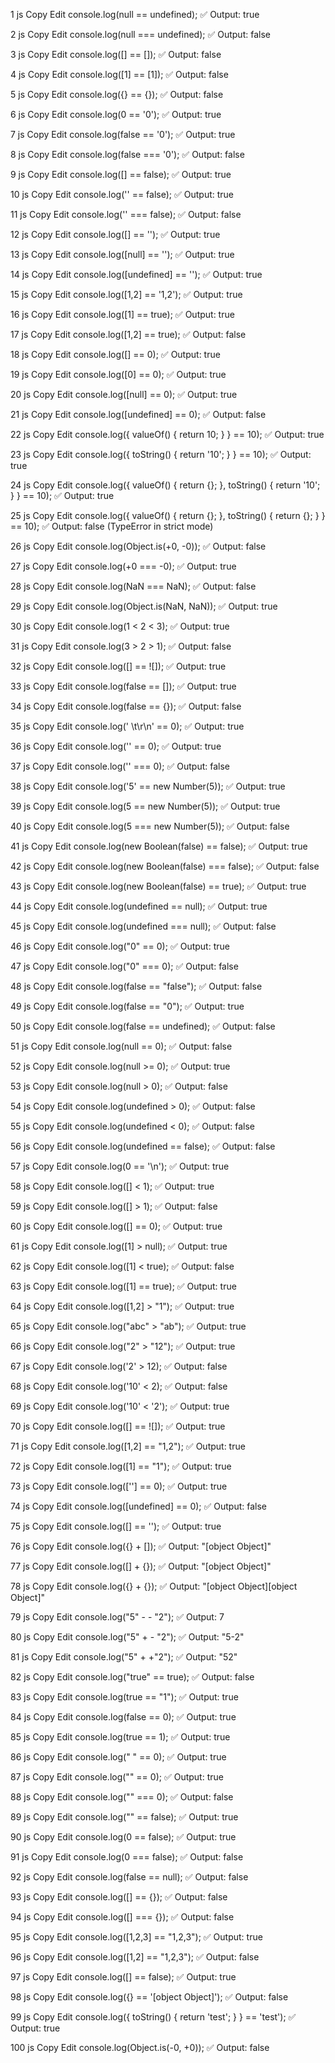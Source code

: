 1
js
Copy
Edit
console.log(null == undefined);
✅ Output: true

2
js
Copy
Edit
console.log(null === undefined);
✅ Output: false

3
js
Copy
Edit
console.log([] == []);
✅ Output: false

4
js
Copy
Edit
console.log([1] == [1]);
✅ Output: false

5
js
Copy
Edit
console.log({} == {});
✅ Output: false

6
js
Copy
Edit
console.log(0 == '0');
✅ Output: true

7
js
Copy
Edit
console.log(false == '0');
✅ Output: true

8
js
Copy
Edit
console.log(false === '0');
✅ Output: false

9
js
Copy
Edit
console.log([] == false);
✅ Output: true

10
js
Copy
Edit
console.log('' == false);
✅ Output: true

11
js
Copy
Edit
console.log('' === false);
✅ Output: false

12
js
Copy
Edit
console.log([] == '');
✅ Output: true

13
js
Copy
Edit
console.log([null] == '');
✅ Output: true

14
js
Copy
Edit
console.log([undefined] == '');
✅ Output: true

15
js
Copy
Edit
console.log([1,2] == '1,2');
✅ Output: true

16
js
Copy
Edit
console.log([1] == true);
✅ Output: true

17
js
Copy
Edit
console.log([1,2] == true);
✅ Output: false

18
js
Copy
Edit
console.log([] == 0);
✅ Output: true

19
js
Copy
Edit
console.log([0] == 0);
✅ Output: true

20
js
Copy
Edit
console.log([null] == 0);
✅ Output: true

21
js
Copy
Edit
console.log([undefined] == 0);
✅ Output: false

22
js
Copy
Edit
console.log({ valueOf() { return 10; } } == 10);
✅ Output: true

23
js
Copy
Edit
console.log({ toString() { return '10'; } } == 10);
✅ Output: true

24
js
Copy
Edit
console.log({ valueOf() { return {}; }, toString() { return '10'; } } == 10);
✅ Output: true

25
js
Copy
Edit
console.log({ valueOf() { return {}; }, toString() { return {}; } } == 10);
✅ Output: false (TypeError in strict mode)

26
js
Copy
Edit
console.log(Object.is(+0, -0));
✅ Output: false

27
js
Copy
Edit
console.log(+0 === -0);
✅ Output: true

28
js
Copy
Edit
console.log(NaN === NaN);
✅ Output: false

29
js
Copy
Edit
console.log(Object.is(NaN, NaN));
✅ Output: true

30
js
Copy
Edit
console.log(1 < 2 < 3);
✅ Output: true

31
js
Copy
Edit
console.log(3 > 2 > 1);
✅ Output: false

32
js
Copy
Edit
console.log([] == ![]);
✅ Output: true

33
js
Copy
Edit
console.log(false == []);
✅ Output: true

34
js
Copy
Edit
console.log(false == {});
✅ Output: false

35
js
Copy
Edit
console.log(' \t\r\n' == 0);
✅ Output: true

36
js
Copy
Edit
console.log('' == 0);
✅ Output: true

37
js
Copy
Edit
console.log('' === 0);
✅ Output: false

38
js
Copy
Edit
console.log('5' == new Number(5));
✅ Output: true

39
js
Copy
Edit
console.log(5 == new Number(5));
✅ Output: true

40
js
Copy
Edit
console.log(5 === new Number(5));
✅ Output: false

41
js
Copy
Edit
console.log(new Boolean(false) == false);
✅ Output: true

42
js
Copy
Edit
console.log(new Boolean(false) === false);
✅ Output: false

43
js
Copy
Edit
console.log(new Boolean(false) == true);
✅ Output: true

44
js
Copy
Edit
console.log(undefined == null);
✅ Output: true

45
js
Copy
Edit
console.log(undefined === null);
✅ Output: false

46
js
Copy
Edit
console.log("0" == 0);
✅ Output: true

47
js
Copy
Edit
console.log("0" === 0);
✅ Output: false

48
js
Copy
Edit
console.log(false == "false");
✅ Output: false

49
js
Copy
Edit
console.log(false == "0");
✅ Output: true

50
js
Copy
Edit
console.log(false == undefined);
✅ Output: false

51
js
Copy
Edit
console.log(null == 0);
✅ Output: false

52
js
Copy
Edit
console.log(null >= 0);
✅ Output: true

53
js
Copy
Edit
console.log(null > 0);
✅ Output: false

54
js
Copy
Edit
console.log(undefined > 0);
✅ Output: false

55
js
Copy
Edit
console.log(undefined < 0);
✅ Output: false

56
js
Copy
Edit
console.log(undefined == false);
✅ Output: false

57
js
Copy
Edit
console.log(0 == '\n');
✅ Output: true

58
js
Copy
Edit
console.log([] < 1);
✅ Output: true

59
js
Copy
Edit
console.log([] > 1);
✅ Output: false

60
js
Copy
Edit
console.log([] == 0);
✅ Output: true

61
js
Copy
Edit
console.log([1] > null);
✅ Output: true

62
js
Copy
Edit
console.log([1] < true);
✅ Output: false

63
js
Copy
Edit
console.log([1] == true);
✅ Output: true

64
js
Copy
Edit
console.log([1,2] > "1");
✅ Output: true

65
js
Copy
Edit
console.log("abc" > "ab");
✅ Output: true

66
js
Copy
Edit
console.log("2" > "12");
✅ Output: true

67
js
Copy
Edit
console.log('2' > 12);
✅ Output: false

68
js
Copy
Edit
console.log('10' < 2);
✅ Output: false

69
js
Copy
Edit
console.log('10' < '2');
✅ Output: true

70
js
Copy
Edit
console.log([] == ![]);
✅ Output: true

71
js
Copy
Edit
console.log([1,2] == "1,2");
✅ Output: true

72
js
Copy
Edit
console.log([1] == "1");
✅ Output: true

73
js
Copy
Edit
console.log([''] == 0);
✅ Output: true

74
js
Copy
Edit
console.log([undefined] == 0);
✅ Output: false

75
js
Copy
Edit
console.log([] == '');
✅ Output: true

76
js
Copy
Edit
console.log({} + []);
✅ Output: "[object Object]"

77
js
Copy
Edit
console.log([] + {});
✅ Output: "[object Object]"

78
js
Copy
Edit
console.log({} + {});
✅ Output: "[object Object][object Object]"

79
js
Copy
Edit
console.log("5" - - "2");
✅ Output: 7

80
js
Copy
Edit
console.log("5" + - "2");
✅ Output: "5-2"

81
js
Copy
Edit
console.log("5" + +"2");
✅ Output: "52"

82
js
Copy
Edit
console.log("true" == true);
✅ Output: false

83
js
Copy
Edit
console.log(true == "1");
✅ Output: true

84
js
Copy
Edit
console.log(false == 0);
✅ Output: true

85
js
Copy
Edit
console.log(true == 1);
✅ Output: true

86
js
Copy
Edit
console.log(" " == 0);
✅ Output: true

87
js
Copy
Edit
console.log("" == 0);
✅ Output: true

88
js
Copy
Edit
console.log("" === 0);
✅ Output: false

89
js
Copy
Edit
console.log("" == false);
✅ Output: true

90
js
Copy
Edit
console.log(0 == false);
✅ Output: true

91
js
Copy
Edit
console.log(0 === false);
✅ Output: false

92
js
Copy
Edit
console.log(false == null);
✅ Output: false

93
js
Copy
Edit
console.log([] == {});
✅ Output: false

94
js
Copy
Edit
console.log([] === {});
✅ Output: false

95
js
Copy
Edit
console.log([1,2,3] == "1,2,3");
✅ Output: true

96
js
Copy
Edit
console.log([1,2] == "1,2,3");
✅ Output: false

97
js
Copy
Edit
console.log([] == false);
✅ Output: true

98
js
Copy
Edit
console.log({} == '[object Object]');
✅ Output: false

99
js
Copy
Edit
console.log({ toString() { return 'test'; } } == 'test');
✅ Output: true

100
js
Copy
Edit
console.log(Object.is(-0, +0));
✅ Output: false